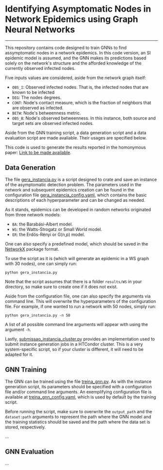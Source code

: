 # Identifying Asymptomatic Nodes in Network Epidemics using Graph Neural Networks

---

This repository contains code designed to train GNNs to find assymptomatic nodes 
in a network epidemics. In this code version, an SI epidemic model is assumed, 
and the GNN makes its predictions based solely on the network's structure and 
the afforded knowledge of the currently observed infected nodes. 

Five inputs values are considered, aside from the network graph itself:
- ``OBS_I``: Observed infected nodes. That is, the infected nodes that are known to be infected
- ``DEG``: The nodes degrees.
- ``CONT``: Node's contact measure, which is the fraction of neighbors that are observed as infected.
- ``BETW``: Node's betweenness metric.
- ``OBS_B``: Node's observed betweenness. In this instance, both source and target sets are observed infected nodes.

Aside from the GNN training script, a data generation script and a data 
evaluation script are made avaliable. Their usages are specified below.

This code is used to generate the results reported in the homonymous paper: 
[Link to be made available](www.google.com). 

## Data Generation
The file [gera_instancia.py](gera_instancia.py) is a script designed to crate 
and save an instance of the asymptomatic detection problem. The parameters used 
in the network and subsequent epidemics creation can be found in the 
configuration file [gera_instancia_config.yaml](gera_instancia_config.yaml), which 
contains the basic descriptions of each hyperparameter and can be changed as needed.

As it stands, epidemics can be developed in random networks originated from three 
network models:
 - `BA`: the Barabási-Albert model.
 - `WS`: the Watts-Strogatz or Small World model.
 - `ER`: the Erdös-Rényi or G(n,p) model.

One can also specify a predefined model, which should be saved in the 
[NetworkX](https://networkx.org/documentation/stable/index.html) package format.

To use the script as it is (which will generate an epidemic in a WS graph with 
30 nodes), one can simply run:
```shell
python gera_instancia.py
```

Note that the script assumes that there is a folder ``results/WS`` in your 
directory, so make sure to create one if it does not exist. 

Aside from the configuration file, one can also specify the arguments via 
command line. This will overwrite the hyperparameters of the configuration 
file. For example, if one wanted to run a network with 50 nodes, simply run:
```shell
python gera_instancia.py -n 50
```

A list of all possible command line arguments will appear with using the 
argument ``-h``.

Lastly, [submissao_instancia_cluster.py](submissao_instancia_cluster.py) 
provides an implementation used to submit instance generation jobs in a HTCondor 
cluster. This is a very system-specific script, so if your cluster is different, 
it will need to be adapted for it. 

## GNN Training 
The GNN can be trained using the file [treina_gnn.py](treina_gnn.py). As with 
the instance generation script, its parameters should be specified with a 
configuration file and/or command line arguments. An exemplifying configuration 
file is available at [treina_gnn_config.yaml](treina_gnn_config.yaml), which is 
used by default by the training script. 

Before running the script, make sure to overwrite the ``output_path`` and the 
``dataset:path`` arguments to represent the path where the GNN model and the 
training statistics should be saved and the path where the data set is stored,
respectively. 

...

## GNN Evaluation
...


